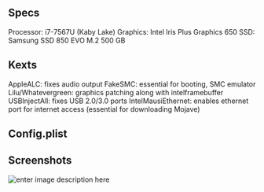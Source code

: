 ## Specs
 Processor: i7-7567U (Kaby Lake)
 Graphics: Intel Iris Plus Graphics 650
 SSD: Samsung SSD 850 EVO M.2 500 GB

## Kexts
AppleALC: fixes audio output
FakeSMC: essential for booting, SMC emulator
Lilu/Whatevergreen: graphics patching along with intelframebuffer
USBInjectAll: fixes USB 2.0/3.0 ports
IntelMausiEthernet: enables ethernet port for internet access (essential for downloading Mojave)

## Config.plist

## Screenshots
![enter image description here](https://i.imgur.com/NGOEPch.jpg)
